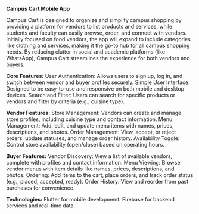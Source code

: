 **Campus Cart Mobile App**

Campus Cart is designed to organize and simplify campus shopping by providing a platform for vendors to list products and services, while students and faculty can easily browse, order, and connect with vendors. Initially focused on food vendors, the app will expand to include categories like clothing and services, making it the go-to hub for all campus shopping needs. By reducing clutter in social and academic platforms (like WhatsApp), Campus Cart streamlines the experience for both vendors and buyers.


**Core Features:**
User Authentication: Allows users to sign up, log in, and switch between vendor and buyer profiles securely.
Simple User Interface: Designed to be easy-to-use and responsive on both mobile and desktop devices.
Search and Filter: Users can search for specific products or vendors and filter by criteria (e.g., cuisine type).

**Vendor Features:**
Store Management: Vendors can create and manage store profiles, including cuisine type and contact information.
Menu Management: Add, edit, and update menu items with names, prices, descriptions, and photos.
Order Management: View, accept, or reject orders, update statuses, and manage order history.
Availability Toggle: Control store availability (open/close) based on operating hours.

**Buyer Features:**
Vendor Discovery: View a list of available vendors, complete with profiles and contact information.
Menu Viewing: Browse vendor menus with item details like names, prices, descriptions, and photos.
Ordering: Add items to the cart, place orders, and track order status (e.g., placed, accepted, ready).
Order History: View and reorder from past purchases for convenience.

**Technologies:**
Flutter for mobile development.
Firebase for backend services and real-time data.
